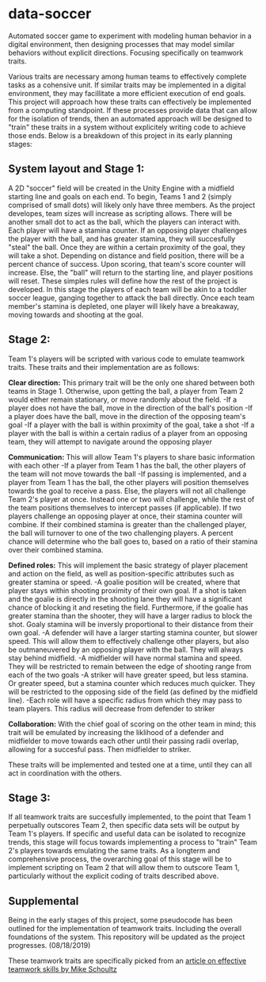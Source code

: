 # data-soccer
Automated soccer game to experiment with modeling human behavior in a digital environment, then designing processes that may model similar behaviors without explicit directions. Focusing specifically on teamwork traits. 

Various traits are necessary among human teams to effectively complete tasks as a cohensive unit. If similar traits may be implemented in a digital environment, they may facillitate a more efficient execution of end goals. This project will approach how these traits can effectively be implemented from a computing standpoint. If these processes provide data that can allow for the isolation of trends, then an automated approach will be designed to "train" these traits in a system without explicitely writing code to achieve those ends. Below is a breakdown of this project in its early planning stages:

System layout and Stage 1:
-
A 2D "soccer" field will be created in the Unity Engine with a midfield starting line and goals on each end. To begin, Teams 1 and 2 (simply comprised of small dots) will likely only have three members. As the project developes, team sizes will increase as scripting allows. There will be another small dot to act as the ball, which the players can interact with. Each player will have a stamina counter. If an opposing player challenges the player with the ball, and has greater stamina, they will succesfully "steal" the ball. Once they are within a certain proximity of the goal, they will take a shot. Depending on distance and field position, there will be a percent chance of success. Upon scoring, that team's score counter will increase. Else, the "ball" will return to the starting line, and player positions will reset. These simples rules will define how the rest of the project is developed. In this stage the players of each team will be akin to a toddler soccer league, ganging together to attack the ball directly. Once each team member's stamina is depleted, one player will likely have a breakaway, moving towards and shooting at the goal.

Stage 2:
-
Team 1's players will be scripted with various code to emulate teamwork traits. These traits and their implementation are as follows:

__Clear direction:__ This primary trait will be the only one shared between both teams in Stage 1. Otherwise, upon getting the ball, a player from Team 2 would either remain stationary, or move randomly about the field.
-If a player does not have the ball, move in the direction of the ball's position
-If a player does have the ball, move in the direction of the opposing team's goal
-If a player with the ball is within proximity of the goal, take a shot
-If a player with the ball is within a certain radius of a player from an opposing team, they will attempt to navigate around the opposing player

__Communication:__ This will allow Team 1's players to share basic information with each other
-If a player from Team 1 has the ball, the other players of the team will not move towards the ball
-If passing is implemented, and a player from Team 1 has the ball, the other players will position themselves towards the goal to receive a pass. Else, the players will not all challenge Team 2's player at once. Instead one or two will challenge, while the rest of the team positions themselves to intercept passes (if applicable). If two players challenge an opposing player at once, their stamina counter will combine. If their combined stamina is greater than the challenged player, the ball will turnover to one of the two challenging players. A percent chance will determine who the ball goes to, based on a ratio of their stamina over their combined stamina.

__Defined roles:__ This will implement the basic strategy of player placement and action on the field, as well as position-specific attributes such as greater stamina or speed.
-A goalie position will be created, where that player stays within shooting proximity of their own goal. If a shot is taken  and the goalie is directly in the shooting lane they will have a significant chance of blocking it and reseting the field. Furthermore, if the goalie has greater stamina than the shooter, they will have a larger radius to block the shot. Goaly stamina will be inversly proportional to their distance from their own goal.
-A defender will have a larger starting stamina counter, but slower speed. This will allow them to effectively challenge other players, but also be outmaneuvered by an opposing player with the ball. They will always stay behind midfield.
-A midfielder will have normal stamina and speed. They will be restricted to remain between the edge of shooting range from each of the two goals
-A striker will have greater speed, but less stamina. Or greater speed, but a stamina counter which reduces much quicker. They will be restricted to the opposing side of the field (as defined by the midfield line).
-Each role will have a specific radius from which they may pass to team players. This radius will decrease from defender to 
striker

__Collaboration:__ With the chief goal of scoring on the other team in mind; this trait will be emulated by increasing the liklihood of a defender and midfielder to move towards each other until their passing radii overlap, allowing for a succesful pass. Then midfielder to striker.

These traits will be implemented and tested one at a time, until they can all act in coordination with the others.

Stage 3:
-
If all teamwork traits are succesfully implemented, to the point that Team 1 perpetually outscores Team 2, then specific data sets will be output by Team 1's players. If specific and useful data can be isolated to recognize trends, this stage will focus towards implementing a process to "train" Team 2's players towards emulating the same traits. As a longterm and comprehensive process, the overarching goal of this stage will be to implement scripting on Team 2 that will allow them to outscore Team 1, particularly without the explicit coding of traits described above.

Supplemental
-
Being in the early stages of this project, some pseudocode has been outlined for the implementation of teamwork traits. Including the overall foundations of the system. This repository will be updated as the project progresses. (08/18/2019)

These teamwork traits are specifically picked from an [article on effective teamwork skills by Mike Schoultz](https://medium.com/@mikeschoultz/10-team-characteristics-for-effective-teamwork-e0429b362ddd)





